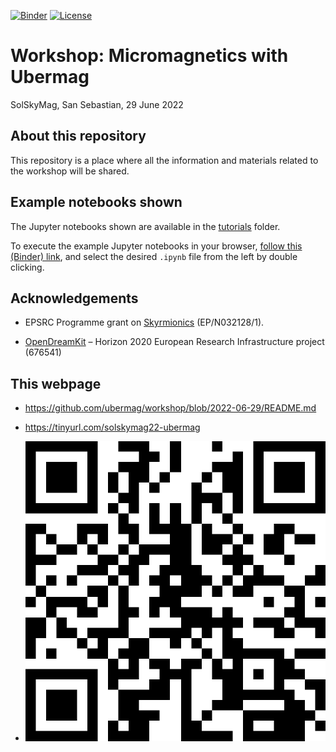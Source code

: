  [![Binder](https://mybinder.org/badge_logo.svg)](https://mybinder.org/v2/gh/ubermag/workshop/2022-06-29?urlpath=lab/tree/tutorials) [![License](https://img.shields.io/badge/License-BSD%203--Clause-blue.svg)](https://opensource.org/licenses/BSD-3-Clause) 

# Workshop: Micromagnetics with Ubermag

SolSkyMag, San Sebastian, 29 June 2022

## About this repository

This repository is a place where all the information and materials related to
the workshop will be shared. 

## Example notebooks shown

The Jupyter notebooks shown are available in the [tutorials](tutorials) folder.

To execute the example Jupyter notebooks in your browser, [follow this (Binder) link](https://mybinder.org/v2/gh/ubermag/workshop/2022-06-29?urlpath=lab/tree/tutorials), and select the desired `.ipynb` file from the left by double clicking.

## Acknowledgements

- EPSRC Programme grant on [Skyrmionics](http://www.skyrmions.ac.uk)
  (EP/N032128/1).
  
- [OpenDreamKit](http://opendreamkit.org/) – Horizon 2020 European Research
  Infrastructure project (676541)

## This webpage 

- https://github.com/ubermag/workshop/blob/2022-06-29/README.md
- https://tinyurl.com/solskymag22-ubermag

- ![QR code](media/solskymag22-ubermag-400.png)



